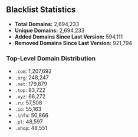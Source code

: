 ## Blacklist Statistics

- **Total Domains:** 2,694,233
- **Unique Domains:** 2,694,233
- **Added Domains Since Last Version:** 594,111
- **Removed Domains Since Last Version:** 921,794

### Top-Level Domain Distribution

-  `.com`: 1,207,692
-  `.org`: 248,247
-  `.net`: 179,879
-  `.top`: 83,722
-  `.xyz`: 66,272
-  `.ru`: 57,508
-  `.io`: 55,163
-  `.info`: 50,866
-  `.pl`: 48,597
-  `.shop`: 48,551
